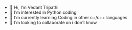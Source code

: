 - 👋 Hi, I’m Vedant Tripathi
- 👀 I’m interested in Python coding 
- 🌱 I’m currently learning Coding in other c+/c++ languages 
- 💞️ I’m looking to collaborate on i don't know

<!---
Vedantrip/Vedantrip is a ✨ special ✨ repository because its `README.md` (this file) appears on your GitHub profile.
You can click the Preview link to take a look at your changes.
--->

